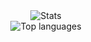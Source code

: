 <div align="center">
  <img src="https://github-readme-stats.vercel.app/api?username=Xibitol&count_private=true&show_icons=true" alt="Stats">
  </br>
  <img src="https://github-readme-stats.vercel.app/api/top-langs/?username=Xibitol&layout=compact&langs_count=10&card_width=446" alt="Top languages"/>
</div>
